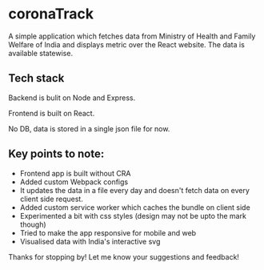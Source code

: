 # coronaTrack

A simple application which fetches data from Ministry of Health and Family Welfare of India and displays metric over the React website. The data is available statewise.

## Tech stack

Backend is bulit on Node and Express.

Frontend is built on React.

No DB, data is stored in a single json file for now.

## Key points to note:

- Frontend app is built without CRA
- Added custom Webpack configs
- It updates the data in a file every day and doesn't fetch data on every client side request.
- Added custom service worker which caches the bundle on client side
- Experimented a bit with css styles (design may not be upto the mark though)
- Tried to make the app responsive for mobile and web
- Visualised data with India's interactive svg

Thanks for stopping by! Let me know your suggestions and feedback!